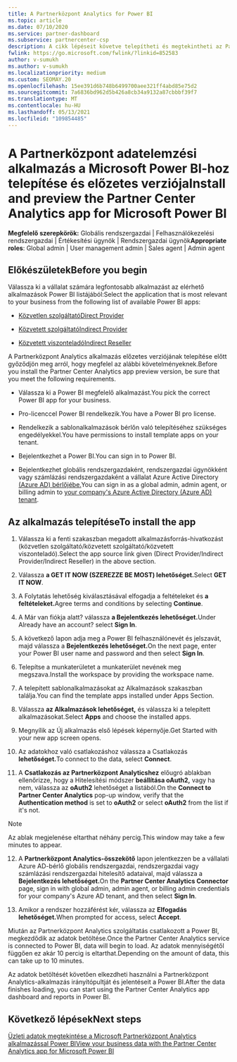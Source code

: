 ```yaml
---
title: A Partnerközpont Analytics for Power BI
ms.topic: article
ms.date: 07/10/2020
ms.service: partner-dashboard
ms.subservice: partnercenter-csp
description: A cikk lépéseit követve telepítheti és megtekintheti az Partnerközpont adatelemzési alkalmazás a Power BI-hoz (a CSP közvetlen partnerei számára).
fwlink: https://go.microsoft.com/fwlink/?linkid=852583
author: v-sumukh
ms.author: v-sumukh
ms.localizationpriority: medium
ms.custom: SEOMAY.20
ms.openlocfilehash: 15ee391d6b748b6499700aee321ff4abd85e75d2
ms.sourcegitcommit: 7a6836bd962d5b426a8cb34a9132a87cbbbf39f7
ms.translationtype: MT
ms.contentlocale: hu-HU
ms.lasthandoff: 05/13/2021
ms.locfileid: "109854485"
---
```

# <a name="install-and-preview-the-partner-center-analytics-app-for-microsoft-power-bi"></a><span data-ttu-id="ad76b-103">A Partnerközpont adatelemzési alkalmazás a Microsoft Power BI-hoz telepítése és előzetes verziója</span><span class="sxs-lookup"><span data-stu-id="ad76b-103">Install and preview the Partner Center Analytics app for Microsoft Power BI</span></span>


<span data-ttu-id="ad76b-104">**Megfelelő szerepkörök:** Globális rendszergazdai | Felhasználókezelési rendszergazdai | Értékesítési ügynök | Rendszergazdai ügynök</span><span class="sxs-lookup"><span data-stu-id="ad76b-104">**Appropriate roles**: Global admin | User management admin | Sales agent | Admin agent</span></span>

## <a name="before-you-begin"></a><span data-ttu-id="ad76b-105">Előkészületek</span><span class="sxs-lookup"><span data-stu-id="ad76b-105">Before you begin</span></span>

<span data-ttu-id="ad76b-106">Válassza ki a vállalat számára legfontosabb alkalmazást az elérhető alkalmazások Power BI listájából:</span><span class="sxs-lookup"><span data-stu-id="ad76b-106">Select the application that is most relevant to your business from the following list of available Power BI apps:</span></span>

- [<span data-ttu-id="ad76b-107">Közvetlen szolgáltató</span><span class="sxs-lookup"><span data-stu-id="ad76b-107">Direct Provider</span></span>](https://appsource.microsoft.com/product/power-bi/partnercenteranalytics.direct_provider_partner_analytics)

- [<span data-ttu-id="ad76b-108">Közvetett szolgáltató</span><span class="sxs-lookup"><span data-stu-id="ad76b-108">Indirect Provider</span></span>](https://appsource.microsoft.com/product/power-bi/partnercenteranalytics.indirect_provider_partner_analytics)

- [<span data-ttu-id="ad76b-109">Közvetett viszonteladó</span><span class="sxs-lookup"><span data-stu-id="ad76b-109">Indirect Reseller</span></span>](https://appsource.microsoft.com/product/power-bi/partnercenteranalytics.indirect_reseller_partner_analytics)

<span data-ttu-id="ad76b-110">A Partnerközpont Analytics alkalmazás előzetes verziójának telepítése előtt győződjön meg arról, hogy megfelel az alábbi követelményeknek.</span><span class="sxs-lookup"><span data-stu-id="ad76b-110">Before you install the Partner Center Analytics app preview version, be sure that you meet the following requirements.</span></span>

- <span data-ttu-id="ad76b-111">Válassza ki a Power BI megfelelő alkalmazást.</span><span class="sxs-lookup"><span data-stu-id="ad76b-111">You pick the correct Power BI app for your business.</span></span>

- <span data-ttu-id="ad76b-112">Pro-licenccel Power BI rendelkezik.</span><span class="sxs-lookup"><span data-stu-id="ad76b-112">You have a Power BI pro license.</span></span>

- <span data-ttu-id="ad76b-113">Rendelkezik a sablonalkalmazások bérlőn való telepítéséhez szükséges engedélyekkel.</span><span class="sxs-lookup"><span data-stu-id="ad76b-113">You have permissions to install template apps on your tenant.</span></span>

- <span data-ttu-id="ad76b-114">Bejelentkezhet a Power BI.</span><span class="sxs-lookup"><span data-stu-id="ad76b-114">You can sign in to Power BI.</span></span>

- <span data-ttu-id="ad76b-115">Bejelentkezhet globális rendszergazdaként, rendszergazdai ügynökként vagy számlázási rendszergazdaként a vállalat Azure Active Directory [(Azure AD) bérlőjébe.](azure-active-directory-tenants-and-partner-center.md)</span><span class="sxs-lookup"><span data-stu-id="ad76b-115">You can sign in as a global admin, admin agent, or billing admin to [your company's Azure Active Directory (Azure AD) tenant](azure-active-directory-tenants-and-partner-center.md).</span></span>

## <a name="to-install-the-app"></a><span data-ttu-id="ad76b-116">Az alkalmazás telepítése</span><span class="sxs-lookup"><span data-stu-id="ad76b-116">To install the app</span></span>

1. <span data-ttu-id="ad76b-117">Válassza ki a fenti szakaszban megadott alkalmazásforrás-hivatkozást (közvetlen szolgáltató/közvetett szolgáltató/közvetett viszonteladó).</span><span class="sxs-lookup"><span data-stu-id="ad76b-117">Select the app source link given (Direct Provider/Indirect Provider/Indirect Reseller) in the above section.</span></span>

2. <span data-ttu-id="ad76b-118">Válassza **a GET IT NOW (SZEREZZE BE MOST) lehetőséget.**</span><span class="sxs-lookup"><span data-stu-id="ad76b-118">Select **GET IT NOW**.</span></span> 

3. <span data-ttu-id="ad76b-119">A Folytatás lehetőség kiválasztásával elfogadja a feltételeket és **a feltételeket.**</span><span class="sxs-lookup"><span data-stu-id="ad76b-119">Agree terms and conditions by selecting **Continue**.</span></span>

4. <span data-ttu-id="ad76b-120">A Már van fiókja alatt? válassza **a Bejelentkezés lehetőséget.**</span><span class="sxs-lookup"><span data-stu-id="ad76b-120">Under Already have an account? select **Sign In**.</span></span>

5. <span data-ttu-id="ad76b-121">A következő lapon adja meg a Power BI felhasználónevét és jelszavát, majd válassza a **Bejelentkezés lehetőséget.**</span><span class="sxs-lookup"><span data-stu-id="ad76b-121">On the next page, enter your Power BI user name and password and then select **Sign In**.</span></span>

6. <span data-ttu-id="ad76b-122">Telepítse a munkaterületet a munkaterület nevének meg megszava.</span><span class="sxs-lookup"><span data-stu-id="ad76b-122">Install the workspace by providing the workspace name.</span></span>

7. <span data-ttu-id="ad76b-123">A telepített sablonalkalmazásokat az Alkalmazások szakaszban találja.</span><span class="sxs-lookup"><span data-stu-id="ad76b-123">You can find the template apps installed under Apps Section.</span></span>

8. <span data-ttu-id="ad76b-124">Válassza **az Alkalmazások lehetőséget,** és válassza ki a telepített alkalmazásokat.</span><span class="sxs-lookup"><span data-stu-id="ad76b-124">Select **Apps** and choose the installed apps.</span></span>

9. <span data-ttu-id="ad76b-125">Megnyílik az Új alkalmazás első lépések képernyője.</span><span class="sxs-lookup"><span data-stu-id="ad76b-125">Get Started with your new app screen opens.</span></span>

10. <span data-ttu-id="ad76b-126">Az adatokhoz való csatlakozáshoz válassza a Csatlakozás **lehetőséget.**</span><span class="sxs-lookup"><span data-stu-id="ad76b-126">To connect to the data, select **Connect**.</span></span>

11. <span data-ttu-id="ad76b-127">A **Csatlakozás az Partnerközpont Analyticshez** előugró ablakban  ellenőrizze, hogy a Hitelesítési módszer **beállítása oAuth2,** vagy ha nem, válassza az **oAuth2** lehetőséget a listából.</span><span class="sxs-lookup"><span data-stu-id="ad76b-127">On the **Connect to Partner Center Analytics** pop-up window, verify that the **Authentication method** is set to **oAuth2** or select **oAuth2** from the list if it's not.</span></span> 

> [!NOTE]  
>  <span data-ttu-id="ad76b-128">Az ablak megjelenése eltarthat néhány percig.</span><span class="sxs-lookup"><span data-stu-id="ad76b-128">This window may take a few minutes to appear.</span></span>

12. <span data-ttu-id="ad76b-129">A **Partnerközpont Analytics-összekötő** lapon jelentkezzen be a vállalati Azure AD-bérlő globális rendszergazdai, rendszergazdai vagy számlázási rendszergazdai hitelesítő adataival, majd válassza a **Bejelentkezés lehetőséget.**</span><span class="sxs-lookup"><span data-stu-id="ad76b-129">On the **Partner Center Analytics Connector** page, sign in with global admin, admin agent, or billing admin credentials for your company's Azure AD tenant, and then select **Sign In**.</span></span>
 
13. <span data-ttu-id="ad76b-130">Amikor a rendszer hozzáférést kér, válassza az **Elfogadás lehetőséget.**</span><span class="sxs-lookup"><span data-stu-id="ad76b-130">When prompted for access, select **Accept**.</span></span> 

<span data-ttu-id="ad76b-131">Miután az Partnerközpont Analytics szolgáltatás csatlakozott a Power BI, megkezdődik az adatok betöltése.</span><span class="sxs-lookup"><span data-stu-id="ad76b-131">Once the Partner Center Analytics service is connected to Power BI, data will begin to load.</span></span> <span data-ttu-id="ad76b-132">Az adatok mennyiségétől függően ez akár 10 percig is eltarthat.</span><span class="sxs-lookup"><span data-stu-id="ad76b-132">Depending on the amount of data, this can take up to 10 minutes.</span></span> 

<span data-ttu-id="ad76b-133">Az adatok betöltését követően elkezdheti használni a Partnerközpont Analytics-alkalmazás irányítópultját és jelentéseit a Power BI.</span><span class="sxs-lookup"><span data-stu-id="ad76b-133">After the data finishes loading, you can start using the Partner Center Analytics app dashboard and reports in Power BI.</span></span>

## <a name="next-steps"></a><span data-ttu-id="ad76b-134">Következő lépések</span><span class="sxs-lookup"><span data-stu-id="ad76b-134">Next steps</span></span>

[<span data-ttu-id="ad76b-135">Üzleti adatok megtekintése a Microsoft Partnerközpont Analytics alkalmazással Power BI</span><span class="sxs-lookup"><span data-stu-id="ad76b-135">View your business data with the Partner Center Analytics app for Microsoft Power BI</span></span>](power-bi-app-for-direct-partners-use.md)

